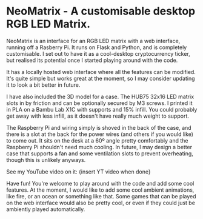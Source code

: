 # NeoMatrix - A customisable desktop RGB LED Matrix.

NeoMatrix is an interface for an RGB LED matrix with a web interface, running off a Rasberry Pi.
It runs on Flask and Python, and is completely customisable. I set out to have it as a cool-desktop cryptocurrency ticker, but realised its potential once I started playing around with the code.

It has a locally hosted web interface where all the features can be modified. It's quite simple but works great at the moment, so I may consider updating it to look a bit better in future. 

I have also included the 3D model for a case. The HUB75 32x16 LED matrix slots in by friction and can be optionally secured by M3 screws. I printed it in PLA on a Bambu Lab X1C with supports and 15% infill. You could probably get away with less infill, as it doesn't have really much weight to support.

The Raspberry Pi and wiring simply is shoved in the back of the case, and there is a slot at the back for the power wires (and others if you would like) to come out. It sits on the desk at a 60º angle pretty comfortably and the Raspberry Pi shouldn't need much cooling. In future, I may design a better case that supports a fan and some ventilation slots to prevent overheating, though this is unlikely anyways. 

See my YouTube video on it: {insert YT video when done}

Have fun! You're welcome to play around with the code and add some cool features. At the moment, I would like to add some cool ambient animations, like fire, or an ocean or something like that. Some games that can be played on the web interface would also be pretty cool, or even if they could just be ambiently played automatically.

